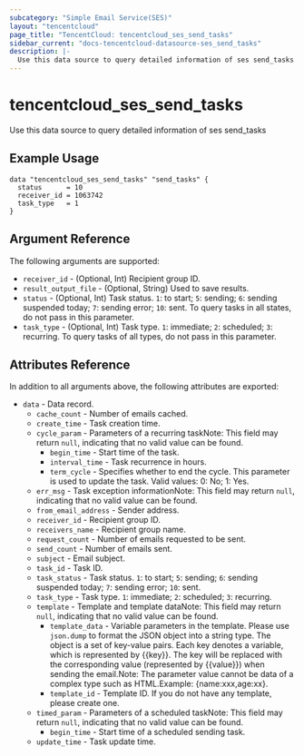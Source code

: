 ```yaml
---
subcategory: "Simple Email Service(SES)"
layout: "tencentcloud"
page_title: "TencentCloud: tencentcloud_ses_send_tasks"
sidebar_current: "docs-tencentcloud-datasource-ses_send_tasks"
description: |-
  Use this data source to query detailed information of ses send_tasks
---
```


# tencentcloud_ses_send_tasks

Use this data source to query detailed information of ses send_tasks

## Example Usage

```hcl
data "tencentcloud_ses_send_tasks" "send_tasks" {
  status      = 10
  receiver_id = 1063742
  task_type   = 1
}
```

## Argument Reference

The following arguments are supported:

* `receiver_id` - (Optional, Int) Recipient group ID.
* `result_output_file` - (Optional, String) Used to save results.
* `status` - (Optional, Int) Task status. `1`: to start; `5`: sending; `6`: sending suspended today; `7`: sending error; `10`: sent. To query tasks in all states, do not pass in this parameter.
* `task_type` - (Optional, Int) Task type. `1`: immediate; `2`: scheduled; `3`: recurring. To query tasks of all types, do not pass in this parameter.

## Attributes Reference

In addition to all arguments above, the following attributes are exported:

* `data` - Data record.
  * `cache_count` - Number of emails cached.
  * `create_time` - Task creation time.
  * `cycle_param` - Parameters of a recurring taskNote: This field may return `null`, indicating that no valid value can be found.
    * `begin_time` - Start time of the task.
    * `interval_time` - Task recurrence in hours.
    * `term_cycle` - Specifies whether to end the cycle. This parameter is used to update the task. Valid values: 0: No; 1: Yes.
  * `err_msg` - Task exception informationNote: This field may return `null`, indicating that no valid value can be found.
  * `from_email_address` - Sender address.
  * `receiver_id` - Recipient group ID.
  * `receivers_name` - Recipient group name.
  * `request_count` - Number of emails requested to be sent.
  * `send_count` - Number of emails sent.
  * `subject` - Email subject.
  * `task_id` - Task ID.
  * `task_status` - Task status. `1`: to start; `5`: sending; `6`: sending suspended today; `7`: sending error; `10`: sent.
  * `task_type` - Task type. `1`: immediate; `2`: scheduled; `3`: recurring.
  * `template` - Template and template dataNote: This field may return `null`, indicating that no valid value can be found.
    * `template_data` - Variable parameters in the template. Please use `json.dump` to format the JSON object into a string type. The object is a set of key-value pairs. Each key denotes a variable, which is represented by {{key}}. The key will be replaced with the corresponding value (represented by {{value}}) when sending the email.Note: The parameter value cannot be data of a complex type such as HTML.Example: {name:xxx,age:xx}.
    * `template_id` - Template ID. If you do not have any template, please create one.
  * `timed_param` - Parameters of a scheduled taskNote: This field may return `null`, indicating that no valid value can be found.
    * `begin_time` - Start time of a scheduled sending task.
  * `update_time` - Task update time.


